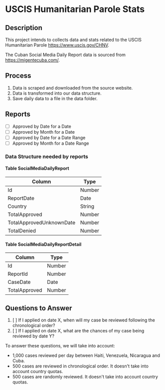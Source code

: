 # USCIS Humanitarian Parole Stats

## Description

This project intends to collects data and stats related to the USCIS Humanitarian Parole https://www.uscis.gov/CHNV.

The Cuban Social Media Daily Report data is sourced from https://migentecuba.com/.

## Process

1. Data is scraped and downloaded from the source website.
2. Data is transformed into our data structure.
3. Save daily data to a file in the data folder.

## Reports

- [ ] Approved by Date for a Date
- [ ] Approved by Month for a Date
- [ ] Approved by Date for a Date Range
- [ ] Approved by Month for a Date Range

### Data Structure needed by reports

#### Table SocialMediaDailyReport

| Column                   | Type    |
| ------------------------ | ------- |
| Id                       | Number  |
| ReportDate               | Date    |
| Country                  | String  |
| TotalApproved            | Number  |
| TotalApprovedUnknownDate | Number  |
| TotalDenied              | Number  |

#### Table SocialMediaDailyReportDetail

| Column        | Type    |
| ------------- | ------- |
| Id            | Number  |
| ReportId      | Number  |
| CaseDate      | Date    |
| TotalApproved | Number  |

## Questions to Answer

1. [ ] If I applied on date X, when will my case be reviewed following the chronological order?
2. [ ] If I applied on date X, what are the chances of my case being reviewed by date Y?

To answer these questions, we will take into account:
- 1,000 cases reviewed per day between Haiti, Venezuela, Nicaragua and Cuba.
- 500 cases are reviewed in chronological order. It doesn't take into account country quotas.
- 500 cases are randomly reviewed. It doesn't take into account country quotas.